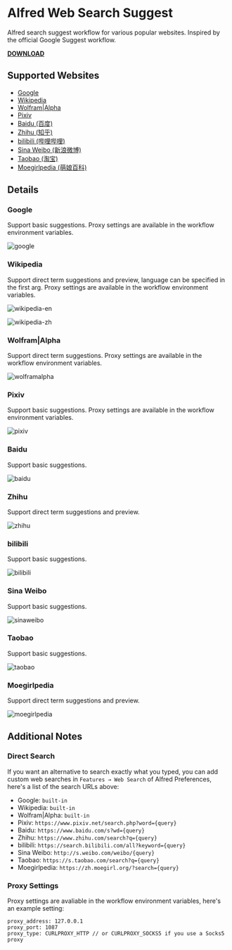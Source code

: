 # Alfred Web Search Suggest

Alfred search suggest workflow for various popular websites. Inspired by the official Google Suggest workflow.

[**DOWNLOAD**](https://github.com/AkikoZ/alfred-web-search-suggest/releases)

## Supported Websites

* [Google](#google)
* [Wikipedia](#wikipedia)
* [Wolfram|Alpha](#wolframalpha)
* [Pixiv](#pixiv)
* [Baidu (百度)](#baidu)
* [Zhihu (知乎)](#zhihu)
* [bilibili (哔哩哔哩)](#bilibili)
* [Sina Weibo (新浪微博)](#sina-weibo)
* [Taobao (淘宝)](#taobao)
* [Moegirlpedia (萌娘百科)](#moegirlpedia)

## Details

### Google

Support basic suggestions. Proxy settings are available in the workflow environment variables.

![google](https://github.com/AkikoZ/alfred-web-search-suggest/blob/master/screenshots/google.png)

### Wikipedia

Support direct term suggestions and preview, language can be specified in the first arg. Proxy settings are available in the workflow environment variables.

![wikipedia-en](https://github.com/AkikoZ/alfred-web-search-suggest/blob/master/screenshots/wikipedia-en.png)

![wikipedia-zh](https://github.com/AkikoZ/alfred-web-search-suggest/blob/master/screenshots/wikipedia-zh.png)

### Wolfram|Alpha

Support direct term suggestions. Proxy settings are available in the workflow environment variables.

![wolframalpha](https://github.com/AkikoZ/alfred-web-search-suggest/blob/master/screenshots/wolframalpha.png)

### Pixiv

Support basic suggestions. Proxy settings are available in the workflow environment variables.

![pixiv](https://github.com/AkikoZ/alfred-web-search-suggest/blob/master/screenshots/pixiv.png)

### Baidu

Support basic suggestions.

![baidu](https://github.com/AkikoZ/alfred-web-search-suggest/blob/master/screenshots/baidu.png)

### Zhihu

Support direct term suggestions and preview.

![zhihu](https://github.com/AkikoZ/alfred-web-search-suggest/blob/master/screenshots/zhihu.png)

### bilibili

Support basic suggestions.

![bilibili](https://github.com/AkikoZ/alfred-web-search-suggest/blob/master/screenshots/bilibili.png)

### Sina Weibo

Support basic suggestions.

![sinaweibo](https://github.com/AkikoZ/alfred-web-search-suggest/blob/master/screenshots/sinaweibo.png)

### Taobao

Support basic suggestions.

![taobao](https://github.com/AkikoZ/alfred-web-search-suggest/blob/master/screenshots/taobao.png)

### Moegirlpedia

Support direct term suggestions and preview.

![moegirlpedia](https://github.com/AkikoZ/alfred-web-search-suggest/blob/master/screenshots/moegirlpedia.png)

## Additional Notes

### Direct Search

If you want an alternative to search exactly what you typed, you can add custom web searches in `Features → Web Search` of Alfred Preferences, here's a list of the search URLs above:

* Google: `built-in`
* Wikipedia: `built-in`
* Wolfram|Alpha: `built-in`
* Pixiv: `https://www.pixiv.net/search.php?word={query}`
* Baidu: `https://www.baidu.com/s?wd={query}`
* Zhihu: `https://www.zhihu.com/search?q={query}`
* bilibili: `https://search.bilibili.com/all?keyword={query}`
* Sina Weibo: `http://s.weibo.com/weibo/{query}`
* Taobao: `https://s.taobao.com/search?q={query}`
* Moegirlpedia: `https://zh.moegirl.org/?search={query}`

### Proxy Settings

Proxy settings are avaliable in the workflow environment variables, here's an example setting:

```text
proxy_address: 127.0.0.1
proxy_port: 1087
proxy_type: CURLPROXY_HTTP // or CURLPROXY_SOCKS5 if you use a Socks5 proxy
```
